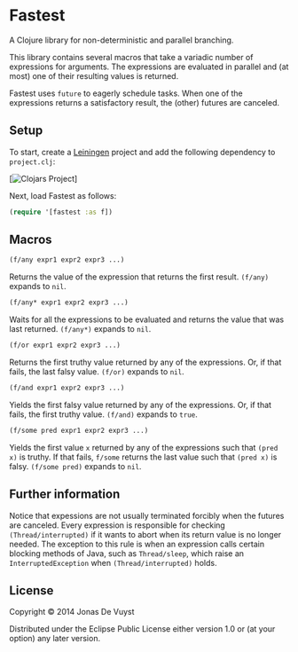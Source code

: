 # Fastest

A Clojure library for non-deterministic and parallel branching.

This library contains several macros that take a variadic number of expressions for arguments. The expressions are evaluated in parallel and (at most) one of their resulting values is returned.

Fastest uses `future` to eagerly schedule tasks. When one of the expressions returns a satisfactory result, the (other) futures are canceled.

## Setup

To start, create a [Leiningen](http://leiningen.org) project and add the following dependency to `project.clj`:

[![Clojars Project](http://clojars.org/fastest/latest-version.svg)]

Next, load Fastest as follows:

```clojure
(require '[fastest :as f])
```

## Macros

```clojure
(f/any expr1 expr2 expr3 ...)
```
Returns the value of the expression that returns the first result. `(f/any)` expands to `nil`.

```clojure
(f/any* expr1 expr2 expr3 ...)
```
Waits for all the expressions to be evaluated and returns the value that was last returned. `(f/any*)` expands to `nil`.

```clojure
(f/or expr1 expr2 expr3 ...)
```
Returns the first truthy value returned by any of the expressions. Or, if that fails, the last falsy value. `(f/or)` expands to `nil`.

```clojure
(f/and expr1 expr2 expr3 ...)
```
Yields the first falsy value returned by any of the expressions. Or, if that fails, the first truthy value. `(f/and)` expands to `true`.

```clojure
(f/some pred expr1 expr2 expr3 ...)
```
Yields the first value `x` returned by any of the expressions such that `(pred x)` is truthy. If that fails, `f/some` returns the last value such that `(pred x)` is falsy. `(f/some pred)` expands to `nil`.

## Further information

Notice that expessions are not usually terminated forcibly when the futures are canceled. Every expression is responsible for checking `(Thread/interrupted)` if it wants to abort when its return value is no longer needed. The exception to this rule is when an expression calls certain blocking methods of Java, such as `Thread/sleep`, which raise an `InterruptedException` when `(Thread/interrupted)` holds.

## License

Copyright © 2014 Jonas De Vuyst

Distributed under the Eclipse Public License either version 1.0 or (at
your option) any later version.
